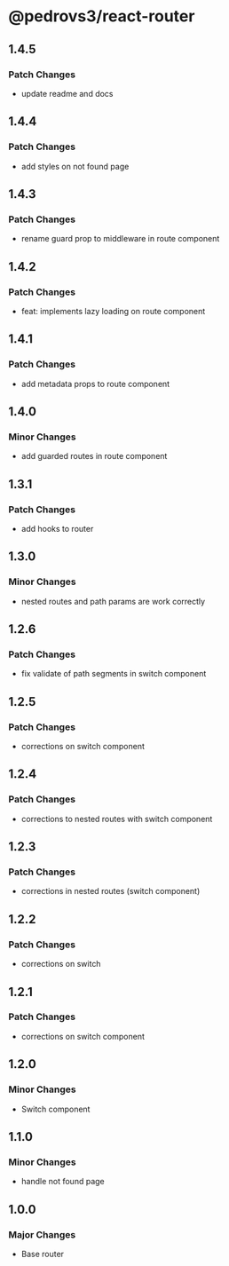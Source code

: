 # @pedrovs3/react-router

## 1.4.5

### Patch Changes

- update readme and docs

## 1.4.4

### Patch Changes

- add styles on not found page

## 1.4.3

### Patch Changes

- rename guard prop to middleware in route component

## 1.4.2

### Patch Changes

- feat: implements lazy loading on route component

## 1.4.1

### Patch Changes

- add metadata props to route component

## 1.4.0

### Minor Changes

- add guarded routes in route component

## 1.3.1

### Patch Changes

- add hooks to router

## 1.3.0

### Minor Changes

- nested routes and path params are work correctly

## 1.2.6

### Patch Changes

- fix validate of path segments in switch component

## 1.2.5

### Patch Changes

- corrections on switch component

## 1.2.4

### Patch Changes

- corrections to nested routes with switch component

## 1.2.3

### Patch Changes

- corrections in nested routes (switch component)

## 1.2.2

### Patch Changes

- corrections on switch

## 1.2.1

### Patch Changes

- corrections on switch component

## 1.2.0

### Minor Changes

- Switch component

## 1.1.0

### Minor Changes

- handle not found page

## 1.0.0

### Major Changes

- Base router
